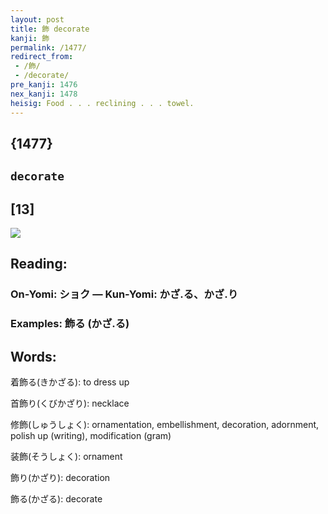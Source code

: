 ```yaml
---
layout: post
title: 飾 decorate
kanji: 飾
permalink: /1477/
redirect_from:
 - /飾/
 - /decorate/
pre_kanji: 1476
nex_kanji: 1478
heisig: Food . . . reclining . . . towel.
---
```


## {1477}

## `decorate`

## [13]

<div class="stroke"><img src="E9A3BE.png" /></div>

## Reading:

### On-Yomi: ショク &mdash; Kun-Yomi: かざ.る、かざ.り

### Examples: 飾る (かざ.る)

## Words:

着飾る(きかざる): to dress up

首飾り(くびかざり): necklace

修飾(しゅうしょく): ornamentation, embellishment, decoration, adornment, polish up (writing), modification (gram)

装飾(そうしょく): ornament

飾り(かざり): decoration

飾る(かざる): decorate
